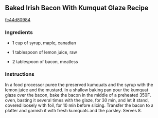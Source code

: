 ## Baked Irish Bacon With Kumquat Glaze Recipe

[fc44d80984](http://cookeatshare.com/recipes/baked-irish-bacon-with-kumquat-glaze-74924)

### Ingredients

 - 1 cup of syrup, maple, canadian

 - 1 tablespoon of lemon juice, raw

 - 2 tablespoon of bacon, meatless

### Instructions

In a food processor puree the preserved kumquats and the syrup with the lemon juice and the mustard. In a shallow baking pan pour the kumquat glaze over the bacon, bake the bacon in the middle of a preheated 350F. oven, basting it several times with the glaze, for 30 min, and let it stand, covered loosely with foil, for 10 min before slicing. Transfer the bacon to a platter and garnish it with fresh kumquats and the parsley. Serves 8.